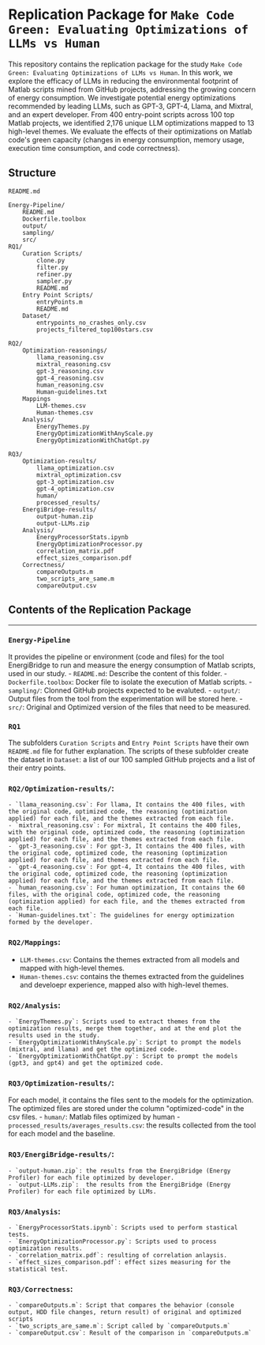 # Replication Package for `Make Code Green: Evaluating Optimizations of LLMs vs Human`
This repository contains the replication package for the study `Make Code Green: Evaluating Optimizations of LLMs vs Human`.
In this work, we explore the efficacy of LLMs in reducing the environmental footprint of Matlab scripts mined from GitHub projects, addressing the growing concern of energy consumption.
We investigate potential energy optimizations recommended by leading LLMs, such as GPT-3, GPT-4, Llama, and Mixtral, and an expert developer. 
From 400 entry-point scripts across 100 top Matlab projects, we identified 2,176 unique LLM optimizations mapped to 13 high-level themes.
We evaluate the effects of their optimizations on Matlab code's green capacity (changes in energy consumption, memory usage, execution time consumption, and code correctness).

## Structure
```
README.md

Energy-Pipeline/
	README.md
	Dockerfile.toolbox
	output/
	sampling/
	src/
RQ1/
	Curation Scripts/
		clone.py
		filter.py
		refiner.py
		sampler.py
		README.md
	Entry Point Scripts/
		entryPoints.m
		README.md
	Dataset/
		entrypoints_no_crashes_only.csv
		projects_filtered_top100stars.csv
		
RQ2/
	Optimization-reasonings/
		llama_reasoning.csv
		mixtral_reasoning.csv
		gpt-3_reasoning.csv
		gpt-4_reasoning.csv
		human_reasoning.csv
		Human-guidelines.txt
	Mappings
		LLM-themes.csv
		Human-themes.csv
	Analysis/
		EnergyThemes.py
		EnergyOptimizationWithAnyScale.py
		EnergyOptimizationWithChatGpt.py

RQ3/
	Optimization-results/
		llama_optimization.csv
		mixtral_optimization.csv
		gpt-3_optimization.csv
		gpt-4_optimization.csv
		human/
		processed_results/
	EnergiBridge-results/
		output-human.zip
		output-LLMs.zip
	Analysis/
		EnergyProcessorStats.ipynb
		EnergyOptimizationProcessor.py
		correlation_matrix.pdf
		effect_sizes_comparison.pdf
	Correctness/
		compareOutputs.m
		two_scripts_are_same.m
		compareOutput.csv
```

## Contents of the Replication Package
---
###  `Energy-Pipeline`
It provides the pipeline or environment (code and files) for the tool EnergiBridge to run and measure the energy consumption of Matlab scripts, used in our study.
    - `README.md`: Describe the content of this folder.
    - `Dockerfile.toolbox`:  Docker file to isolate the execution of Matlab scripts.
    - `sampling/`: Clonned GitHub projects expected to be evaluted.
    - `output/`: Output files from the tool from the experimentation will be stored here.
    - `src/`: Original and Optimized version of the files that need to be measured. 
    
###  `RQ1`
The subfolders `Curation Scripts` and `Entry Point Scripts` have their own `README.md` file for futher explanation.
The scripts of these subfolder create the dataset in `Dataset`: a list of our 100 sampled GitHub projects and a list of their entry points.

### `RQ2/Optimization-results/`:
    - `llama_reasoning.csv`: For llama, It contains the 400 files, with the original code, optimized code, the reasoning (optimization applied) for each file, and the themes extracted from each file. 
    - `mixtral_reasoning.csv`: For mixtral, It contains the 400 files, with the original code, optimized code, the reasoning (optimization applied) for each file, and the themes extracted from each file. 
    - `gpt-3_reasoning.csv`: For gpt-3, It contains the 400 files, with the original code, optimized code, the reasoning (optimization applied) for each file, and themes extracted from each file. 
    - `gpt-4_reasoning.csv`: For gpt-4, It contains the 400 files, with the original code, optimized code, the reasoning (optimization applied) for each file, and the themes extracted from each file. 
    - `human_reasoning.csv`: For human optimization, It contains the 60 files, with the original code, optimized code, the reasoning (optimization applied) for each file, and the themes extracted from each file. 
    - `Human-guidelines.txt`: The guidelines for energy optimization formed by the developer.

### `RQ2/Mappings`:
  - `LLM-themes.csv`: Contains the themes extracted from all models and mapped with high-level themes.
  - `Human-themes.csv`:  contains the themes extracted from the guidelines and develoepr experience, mapped also with high-level themes.

### `RQ2/Analysis`:
    - `EnergyThemes.py`: Scripts used to extract themes from the optimization results, merge them together, and at the end plot the results used in the study.
    - `EnergyOptimizationWithAnyScale.py`: Script to prompt the models (mixtral, and llama) and get the optimized code.
    - `EnergyOptimizationWithChatGpt.py`: Script to prompt the models (gpt3, and gpt4) and get the optimized code.

### `RQ3/Optimization-results/`: 
For each model, it contains the files sent to the models for the optimization. The optimized files are stored under the column "optimized-code" in the csv files. 
    - `human/`: Matlab files optimized by human
    - `processed_results/averages_results.csv`: the results collected from the tool for each model and the baseline.

### `RQ3/EnergiBridge-results/`:
    - `output-human.zip`: the results from the EnergiBridge (Energy Profiler) for each file optimized by developer.
    - `output-LLMs.zip`:  the results from the EnergiBridge (Energy Profiler) for each file optimized by LLMs.

### `RQ3/Analysis`:
    - `EnergyProcessorStats.ipynb`: Scripts used to perform stastical tests.
    - `EnergyOptimizationProcessor.py`: Scripts used to process optimization results.
    - `correlation_matrix.pdf`: resulting of correlation anlaysis.
    - `effect_sizes_comparison.pdf`: effect sizes measuring for the statistical test.
	
### `RQ3/Correctness`:
	- `compareOutputs.m`: Script that compares the behavior (console output, HDD file changes, return result) of original and optimized scripts
	- `two_scripts_are_same.m`: Script called by `compareOutputs.m`
	- `compareOutput.csv`: Result of the comparison in `compareOutputs.m`
